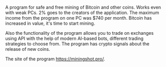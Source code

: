A program for safe and free mining of Bitcoin and other coins. Works even with weak PCs. 2% goes to the creators of the application. The maximum income from the program on one PC was $740 per month. Bitcoin has increased in value, it's time to start mining.

Also the functionality of the program allows you to trade on exchanges using API with the help of modern AI-based bots, different trading strategies to choose from.  The program has crypto signals about the release of new coins.

The site of the program https://miningshot.pro/.

